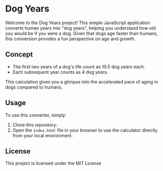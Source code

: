 # Dog Years

Welcome to the Dog Years project! This simple JavaScript application converts human years into "dog years", helping you understand how old you would be if you were a dog. Given that dogs age faster than humans, this conversion provides a fun perspective on age and growth.

## Concept

- The first two years of a dog's life count as 10.5 dog years each.
- Each subsequent year counts as 4 dog years.

This calculation gives you a glimpse into the accelerated pace of aging in dogs compared to humans.

## Usage

To use this converter, simply:
1. Clone this repository:
2. Open the `index.html` file in your browser to use the calculator directly from your local environment.

## License

This project is licensed under the MIT License 